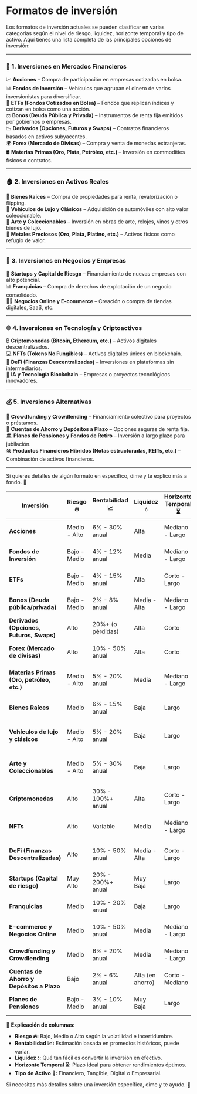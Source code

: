 # Formatos de inversión

Los formatos de inversión actuales se pueden clasificar en varias categorías según el nivel de riesgo, liquidez, horizonte temporal y tipo de activo. Aquí tienes una lista completa de las principales opciones de inversión:

---

### 📌 **1. Inversiones en Mercados Financieros**

📈 **Acciones** – Compra de participación en empresas cotizadas en bolsa.  
📊 **Fondos de Inversión** – Vehículos que agrupan el dinero de varios inversionistas para diversificar.  
🔄 **ETFs (Fondos Cotizados en Bolsa)** – Fondos que replican índices y cotizan en bolsa como una acción.  
⚖️ **Bonos (Deuda Pública y Privada)** – Instrumentos de renta fija emitidos por gobiernos o empresas.  
📉 **Derivados (Opciones, Futuros y Swaps)** – Contratos financieros basados en activos subyacentes.  
🌍 **Forex (Mercado de Divisas)** – Compra y venta de monedas extranjeras.  
🛢️ **Materias Primas (Oro, Plata, Petróleo, etc.)** – Inversión en commodities físicos o contratos.

---

### 🏠 **2. Inversiones en Activos Reales**

🏡 **Bienes Raíces** – Compra de propiedades para renta, revalorización o flipping.  
🚗 **Vehículos de Lujo y Clásicos** – Adquisición de automóviles con alto valor coleccionable.  
🎨 **Arte y Coleccionables** – Inversión en obras de arte, relojes, vinos y otros bienes de lujo.  
💎 **Metales Preciosos (Oro, Plata, Platino, etc.)** – Activos físicos como refugio de valor.  

---

### 💼 **3. Inversiones en Negocios y Empresas**

🚀 **Startups y Capital de Riesgo** – Financiamiento de nuevas empresas con alto potencial.  
📊 **Franquicias** – Compra de derechos de explotación de un negocio consolidado.  
👨‍💻 **Negocios Online y E-commerce** – Creación o compra de tiendas digitales, SaaS, etc.  

---

### 🌐 **4. Inversiones en Tecnología y Criptoactivos**

₿ **Criptomonedas (Bitcoin, Ethereum, etc.)** – Activos digitales descentralizados.  
💻 **NFTs (Tokens No Fungibles)** – Activos digitales únicos en blockchain.  
📜 **DeFi (Finanzas Descentralizadas)** – Inversiones en plataformas sin intermediarios.  
🤖 **IA y Tecnología Blockchain** – Empresas o proyectos tecnológicos innovadores.  

---

### 💰 **5. Inversiones Alternativas**

👥 **Crowdfunding y Crowdlending** – Financiamiento colectivo para proyectos o préstamos.  
🏦 **Cuentas de Ahorro y Depósitos a Plazo** – Opciones seguras de renta fija.  
🏛️ **Planes de Pensiones y Fondos de Retiro** – Inversión a largo plazo para jubilación.  
🛠️ **Productos Financieros Híbridos (Notas estructuradas, REITs, etc.)** – Combinación de activos financieros.  

---

Si quieres detalles de algún formato en específico, dime y te explico más a fondo. 🚀

| Inversión | Riesgo 🔥 | Rentabilidad 📈 | Liquidez 💧 | Horizonte Temporal ⏳ | Tipo de Activo 📂 | Ventajas ✅ | Desventajas ❌ |
|-----------|-----------|----------------|-------------|----------------------|-------------------|------------|--------------|
| **Acciones** | Medio - Alto | 6% - 30% anual | Alta | Mediano - Largo | Financiero | Alto potencial de rentabilidad, dividendos. | Volatilidad alta, requiere análisis. |
| **Fondos de Inversión** | Bajo - Medio | 4% - 12% anual | Media | Mediano - Largo | Financiero | Diversificación, gestión profesional. | Comisiones, menor control. |
| **ETFs** | Bajo - Medio | 4% - 15% anual | Alta | Corto - Largo | Financiero | Bajo costo, diversificación, cotiza en bolsa. | Rentabilidad depende del mercado. |
| **Bonos (Deuda pública/privada)** | Bajo - Medio | 2% - 8% anual | Media - Alta | Mediano - Largo | Financiero | Menos volátiles, pagos fijos. | Rentabilidad baja, riesgo de impago. |
| **Derivados (Opciones, Futuros, Swaps)** | Alto | 20%+ (o pérdidas) | Alta | Corto | Financiero | Apalancamiento, estrategias avanzadas. | Riesgo alto, requiere experiencia. |
| **Forex (Mercado de divisas)** | Alto | 10% - 50% anual | Alta | Corto | Financiero | Alta liquidez, horario 24/5. | Complejo, riesgo de apalancamiento. |
| **Materias Primas (Oro, petróleo, etc.)** | Medio - Alto | 5% - 20% anual | Media | Mediano - Largo | Tangible | Protección contra inflación, refugio de valor. | Alta volatilidad, almacenamiento en algunos casos. |
| **Bienes Raíces** | Medio | 6% - 15% anual | Baja | Largo | Tangible | Genera ingresos pasivos, valorización. | Baja liquidez, requiere capital alto. |
| **Vehículos de lujo y clásicos** | Medio - Alto | 5% - 20% anual | Baja | Largo | Tangible | Inversión en activos coleccionables. | Mercado limitado, costos de mantenimiento. |
| **Arte y Coleccionables** | Medio - Alto | 5% - 30% anual | Baja | Largo | Tangible | Exclusividad, apreciación de valor. | Mercado poco líquido, subjetividad en precios. |
| **Criptomonedas** | Alto | 30% - 100%+ anual | Alta | Corto - Largo | Digital | Alto potencial, descentralización. | Volatilidad extrema, regulación incierta. |
| **NFTs** | Alto | Variable | Media | Mediano - Largo | Digital | Propiedad digital, potencial de crecimiento. | Mercado especulativo, liquidez baja. |
| **DeFi (Finanzas Descentralizadas)** | Alto | 10% - 50% anual | Media - Alta | Corto - Largo | Digital | Ingresos pasivos con staking/lending. | Riesgo de hackeos, regulación incierta. |
| **Startups (Capital de riesgo)** | Muy Alto | 20% - 200%+ anual | Muy Baja | Largo | Empresarial | Alta rentabilidad si la empresa crece. | Alto riesgo de pérdida total. |
| **Franquicias** | Medio | 10% - 20% anual | Baja | Largo | Empresarial | Modelo probado, soporte del franquiciante. | Costos iniciales elevados, regalías. |
| **E-commerce y Negocios Online** | Medio | 10% - 50% anual | Media | Mediano - Largo | Empresarial | Escalabilidad, flexibilidad. | Competencia alta, requiere gestión. |
| **Crowdfunding y Crowdlending** | Medio | 6% - 20% anual | Media | Mediano - Largo | Financiero | Accesible, diversificación. | Riesgo de impago, plazos largos. |
| **Cuentas de Ahorro y Depósitos a Plazo** | Bajo | 2% - 6% anual | Alta (en ahorro) | Corto - Mediano | Financiero | Seguridad, sin riesgo de pérdida. | Rentabilidad baja, afecta inflación. |
| **Planes de Pensiones** | Bajo - Medio | 3% - 10% anual | Muy Baja | Largo | Financiero | Beneficios fiscales, ahorro a largo plazo. | Penalizaciones por retiro anticipado. |

📌 **Explicación de columnas:**
- **Riesgo 🔥:** Bajo, Medio o Alto según la volatilidad e incertidumbre.  
- **Rentabilidad 📈:** Estimación basada en promedios históricos, puede variar.  
- **Liquidez 💧:** Qué tan fácil es convertir la inversión en efectivo.  
- **Horizonte Temporal ⏳:** Plazo ideal para obtener rendimientos óptimos.  
- **Tipo de Activo 📂:** Financiero, Tangible, Digital o Empresarial.  

Si necesitas más detalles sobre una inversión específica, dime y te ayudo. 🚀
